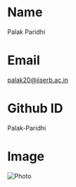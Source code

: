 # Name 
Palak Paridhi 

# Email 
palak20@iiserb.ac.in 

# Github ID 
Palak-Paridhi 

# Image
![Photo](https://www.pexels.com/photo/macro-photography-of-colorful-hummingbird-349758/)
